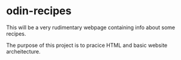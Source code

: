 # odin-recipes

This will be a very rudimentary webpage containing info about some recipes. 

The purpose of this project is to pracice HTML and basic website archeitecture.